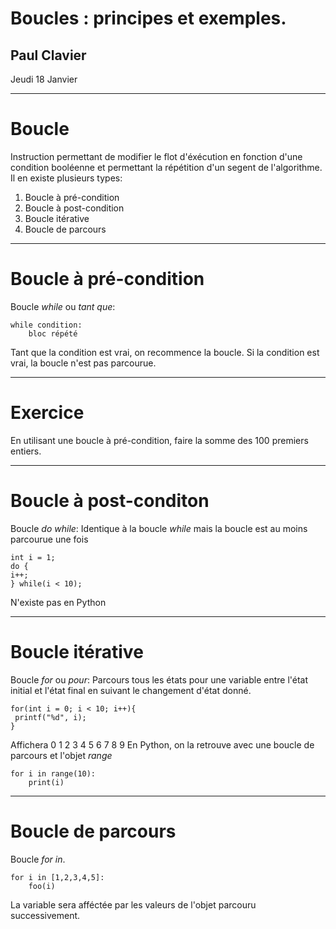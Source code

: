 Boucles : principes et exemples.
===
## Paul Clavier
Jeudi 18 Janvier

---
# Boucle
Instruction permettant de modifier le flot d'éxécution en fonction d'une condition booléenne et permettant la répétition d'un segent de l'algorithme.
Il en existe plusieurs types:
1. Boucle à pré-condition
2. Boucle à post-condition
3. Boucle itérative
4. Boucle de parcours

---
# Boucle à pré-condition
Boucle *while* ou *tant que*:
```
while condition:
	bloc répété
```
Tant que la condition est vrai, on recommence la boucle.
Si la condition est vrai, la boucle n'est pas parcourue.

---
# Exercice
En utilisant une boucle à pré-condition, faire la somme des 100 premiers entiers.

---
# Boucle à post-conditon
Boucle *do while*:
Identique à la boucle *while* mais la boucle est au moins parcourue une fois
```
int i = 1;
do {
i++;
} while(i < 10);
```
N'existe pas en Python

---
# Boucle itérative
Boucle *for* ou *pour*:
Parcours tous les états pour une variable entre l'état initial et l'état final en suivant le changement d'état donné.
```
for(int i = 0; i < 10; i++){
 printf("%d", i);
}
```
Affichera 0 1 2 3 4 5 6 7 8 9
En Python, on la retrouve avec une boucle de parcours et l'objet *range*
```
for i in range(10):
    print(i)
```
---
# Boucle de parcours
Boucle *for in*.
```
for i in [1,2,3,4,5]:
	foo(i)
```
La variable sera afféctée par les valeurs de l'objet parcouru successivement.





